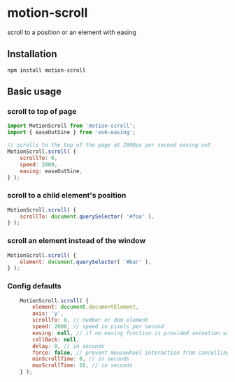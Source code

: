 # motion-scroll
scroll to a position or an element with easing
## Installation
```
npm install motion-scroll
```
## Basic usage
### scroll to top of page
```javascript
import MotionScroll from 'motion-scroll';
import { easeOutSine } from 'es6-easing';

// scrolls to the top of the page at 2000px per second easing out
MotionScroll.scroll( {
    scrollTo: 0,
    speed: 2000,
    easing: easeOutSine,
} );
```
### scroll to a child element's position
```javascript
MotionScroll.scroll( {
    scrollTo: document.querySelector( '#foo' ),
} );
```
### scroll an element instead of the window
```javascript
MotionScroll.scroll( {
    element: document.querySelector( '#bar' ),
} );
```
### Config defaults
```javascript
    MotionScroll.scroll( {
        element: document.documentElement,
        axis: 'y',
        scrollTo: 0, // number or dom element
        speed: 2000, // speed in pixels per second
        easing: null, // if no easing function is provided animation will be linear
        callBack: null,
        delay: 0, // in seconds
        force: false, // prevent mousewheel interaction from cancelling scroll
        minScrollTime: 0, // in seconds
        maxScrollTime: 10, // in seconds
    } );
```
